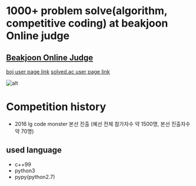 # 1000+ problem solve(algorithm, competitive coding) at beakjoon Online judge

## [Beakjoon Online Judge](https://www.acmicpc.net/)

[boj user page link](https://www.acmicpc.net/user/wnsqlehlswk)
[solved.ac user page link](https://solved.ac/profile/wnsqlehlswk)

![alt](https://raw.githubusercontent.com/demetoir/ps-solved-code/master/image/screencapture-solved-ac-profile-wnsqlehlswk-2020-06-12-20_18_12.png)



# Competition history

* 2016 lg code monster 본선 진출 (예선 전체 참가자수 약 1500명, 본선 진출자수 약 70명)


## used language 

* c++99
* python3
* pypy(python2.7)
